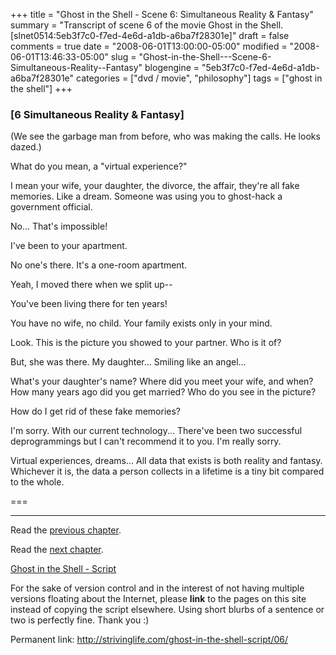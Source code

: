 +++
title = "Ghost in the Shell - Scene 6: Simultaneous Reality & Fantasy"
summary = "Transcript of scene 6 of the movie Ghost in the Shell. [slnet0514:5eb3f7c0-f7ed-4e6d-a1db-a6ba7f28301e]"
draft = false
comments = true
date = "2008-06-01T13:00:00-05:00"
modified = "2008-06-01T13:46:33-05:00"
slug = "Ghost-in-the-Shell---Scene-6-Simultaneous-Reality--Fantasy"
blogengine = "5eb3f7c0-f7ed-4e6d-a1db-a6ba7f28301e"
categories = ["dvd / movie", "philosophy"]
tags = ["ghost in the shell"]
+++

<h3>[6 Simultaneous Reality &amp; Fantasy]</h3>
<p>
(We see the garbage man from before, who was making the calls. He looks dazed.) 
</p>
<p>
What do you mean, a &quot;virtual experience?&quot; 
</p>
<p>
I mean your wife, your daughter, the divorce, the affair, they&#39;re all fake memories. Like a dream. Someone was using you to ghost-hack a government official. 
</p>
<p>
No... That&#39;s impossible! 
</p>
<p>
I&#39;ve been to your apartment. 
</p>
<p>
No one&#39;s there. It&#39;s a one-room apartment. 
</p>
<p>
Yeah, I moved there when we split up-- 
</p>
<p>
You&#39;ve been living there for ten years! 
</p>
<p>
You have no wife, no child. Your family exists only in your mind. 
</p>
<p>
Look. This is the picture you showed to your partner. Who is it of? 
</p>
<p>
But, she was there. My daughter... Smiling like an angel... 
</p>
<p>
What&#39;s your daughter&#39;s name? Where did you meet your wife, and when? How many years ago did you get married? Who do you see in the picture? 
</p>
<p>
How do I get rid of these fake memories? 
</p>
<p>
I&#39;m sorry. With our current technology... There&#39;ve been two successful deprogrammings but I can&#39;t recommend it to you. I&#39;m really sorry. 
</p>
<p>
Virtual experiences, dreams... All data that exists is both reality and fantasy. Whichever it is, the data a person collects in a lifetime is a tiny bit compared to the whole. 
</p>
<p>
=== 
</p>
<hr />
<p>
Read the <a href="/ghost-in-the-shell-script/05/">previous chapter</a>. 
</p>
<p>
Read the <a href="/ghost-in-the-shell-script/07/">next chapter</a>. 
</p>
<p>
<a href="/ghost-in-the-shell-script/">Ghost in the Shell - Script</a> 
</p>
<div class="tip">
<p>
For the sake of version control and in the interest of not having multiple versions floating about the Internet, please <strong>link</strong> to the pages on this site instead of copying the script elsewhere. Using short blurbs of a sentence or two is perfectly fine. Thank you :) 
</p>
<p>
Permanent link: <a href="/ghost-in-the-shell-script/06/">http://strivinglife.com/ghost-in-the-shell-script/06/</a> 
</p>
</div>


